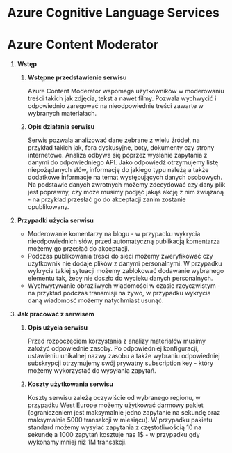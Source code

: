 # Azure Cognitive Language Services



# Azure Content Moderator

1. **Wstęp**

   1. **Wstępne przedstawienie serwisu**

      Azure Content Moderator wspomaga użytkowników w moderowaniu treści takich jak zdjęcia, tekst a nawet filmy. Pozwala wychwycić i odpowiednio zaregować na nieodpowiednie treści zawarte w wybranych materiałach.

   2. **Opis działania serwisu**

      Serwis pozwala analizować dane zebrane z wielu źródeł, na przykład takich jak, fora dyskusyjne, boty, dokumenty czy strony internetowe. Analiza odbywa się poprzez wysłanie zapytania z danymi do odpowiedniego API. Jako odpowiedź otrzymujemy listę niepożądanych słów, informację do jakiego typu należą a także dodatkowe informacje na temat występujących danych osobowych. Na podstawie danych zwrotnych możemy zdecydować czy dany plik jest poprawny, czy może musimy podjąć jakąś akcję z nim związaną - na przykład przesłać go do akceptacji zanim zostanie opublikowany.

2. **Przypadki użycia serwisu**

   - Moderowanie komentarzy na blogu - w przypadku wykrycia nieodpowiednich słów, przed automatyczną publikacją komentarza możemy go przesłać do akceptacji.
   - Podczas publikowania treści do sieci możemy zweryfikować czy użytkownik nie dodaje plików z danymi personalnymi. W przypadku wykrycia takiej sytuacji możemy zablokować dodawanie wybranego elementu tak, żeby nie doszło do wycieku danych personalnych.
   - Wychwytywanie obraźliwych wiadomości w czasie rzeyczwistym - na przykład podczas transmisji na żywo, w przypadku wykrycia daną wiadomość możemy natychmiast usunąć.

3. **Jak pracować z serwisem**

   1. **Opis użycia serwisu**

      Przed rozpoczęciem korzystania z analizy materiałów musimy założyć odpowiednie zasoby. Po odpowiedniej konfiguracji, ustawieniu unikalnej nazwy zasobu a także wybraniu odpowiedniej subskrypcji otrzymujemy swój prywatny subscription key - który możemy wykorzystać do wysyłania zapytań.

   2. **Koszty użytkowania serwisu**

      Koszty serwisu zależą oczywiście od wybranego regionu, w przypadku West Europe możemy użytkować darmowy pakiet (ograniczeniem jest maksymalnie jedno zapytanie na sekundę oraz maksymalnie 5000 transakcji w miesiącu). W przypadku pakietu standard możemy wysyłać zapytania z częstotliwością 10 na sekundę a 1000 zapytań kosztuje nas 1$ - w przypadku gdy wykonamy mniej niż 1M transakcji.